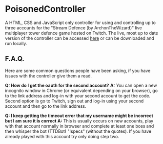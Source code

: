 # PoisonedController
A HTML, CSS and JavaScript only controller for using and controlling up to three accounts for the "Stream Defence (by ArchonTheWizard)" live multiplayer tower defence game hosted on Twitch. The live, most up to date version of the controller can be accessed [here](http://www.poisonedcontroller.stream/) or can be downloaded and run locally.

## F.A.Q.
Here are some common questions people have been asking, if you have issues with the controller give them a read.

**Q: How do I get the oauth for the second account?**
**A:** You can open a new incognito window in Chrome (or equivalent depending on your browser), go to the link address and log-in with your second account to get the code. Second option is go to Twitch, sign out and log-in using your second account and then go to the link address.

**Q: I keep getting the timeout error that my username might be incorrect but I am sure it is correct**
**A:** This is usually occurs on new accounts, play with that account normally in browser and complete at least one boss and then whisper the bot (TTDBot) "!specs" (without the quotes). If you have already played with this account try only doing step two.
